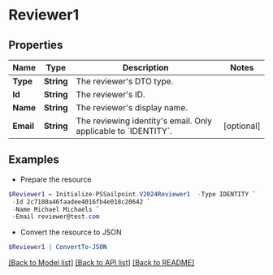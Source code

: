 # Reviewer1
## Properties

Name | Type | Description | Notes
------------ | ------------- | ------------- | -------------
**Type** | **String** | The reviewer&#39;s DTO type. | 
**Id** | **String** | The reviewer&#39;s ID. | 
**Name** | **String** | The reviewer&#39;s display name. | 
**Email** | **String** | The reviewing identity&#39;s email. Only applicable to &#x60;IDENTITY&#x60;. | [optional] 

## Examples

- Prepare the resource
```powershell
$Reviewer1 = Initialize-PSSailpoint.V2024Reviewer1  -Type IDENTITY `
 -Id 2c7180a46faadee4016fb4e018c20642 `
 -Name Michael Michaels `
 -Email reviewer@test.com
```

- Convert the resource to JSON
```powershell
$Reviewer1 | ConvertTo-JSON
```

[[Back to Model list]](../README.md#documentation-for-models) [[Back to API list]](../README.md#documentation-for-api-endpoints) [[Back to README]](../README.md)

